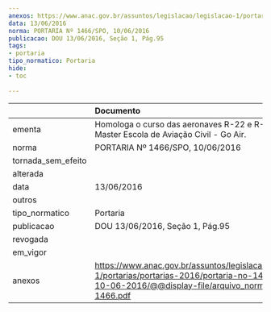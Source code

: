```yaml
---
anexos: https://www.anac.gov.br/assuntos/legislacao/legislacao-1/portarias/portarias-2016/portaria-no-1466-spo-10-06-2016/@@display-file/arquivo_norma/PA2016-1466.pdf
data: 13/06/2016
norma: PORTARIA Nº 1466/SPO, 10/06/2016
publicacao: DOU 13/06/2016, Seção 1, Pág.95
tags:
- portaria
tipo_normatico: Portaria
hide: 
- toc 
 
---
```


|                    | Documento                                                                                                                                                      |
|:-------------------|:---------------------------------------------------------------------------------------------------------------------------------------------------------------|
| ementa             | Homologa o curso das aeronaves R-22 e R-44 da Master Escola de Aviação Civil - Go Air.                                                                         |
| norma              | PORTARIA Nº 1466/SPO, 10/06/2016                                                                                                                               |
| tornada_sem_efeito |                                                                                                                                                                |
| alterada           |                                                                                                                                                                |
| data               | 13/06/2016                                                                                                                                                     |
| outros             |                                                                                                                                                                |
| tipo_normatico     | Portaria                                                                                                                                                       |
| publicacao         | DOU 13/06/2016, Seção 1, Pág.95                                                                                                                                |
| revogada           |                                                                                                                                                                |
| em_vigor           |                                                                                                                                                                |
| anexos             | https://www.anac.gov.br/assuntos/legislacao/legislacao-1/portarias/portarias-2016/portaria-no-1466-spo-10-06-2016/@@display-file/arquivo_norma/PA2016-1466.pdf |
